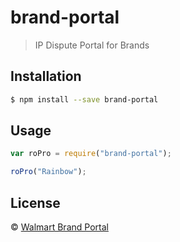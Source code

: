 # brand-portal
> IP Dispute Portal for Brands

## Installation

```sh
$ npm install --save brand-portal
```

## Usage

```js
var roPro = require("brand-portal");

roPro("Rainbow");
```
## License

 © [Walmart Brand Portal]()


[npm-image]: https://badge.fury.io/js/RoPro.svg
[npm-url]: https://npmjs.org/package/RoPro
[travis-image]: https://travis-ci.org//RoPro.svg?branch=master
[travis-url]: https://travis-ci.org//RoPro
[daviddm-image]: https://david-dm.org//RoPro.svg?theme=shields.io
[daviddm-url]: https://david-dm.org//RoPro


